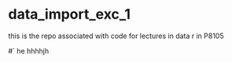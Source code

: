 # data_import_exc_1


this is the repo associated with code for lectures
in data r in P8105

#` he
hhhhjh

